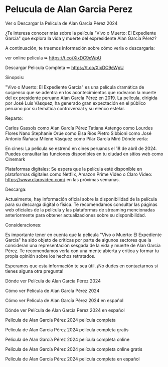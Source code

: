 # Pelucula de Alan Garcia Perez
Ver o Descargar la Película de Alan García Pérez 2024

¿Te interesa conocer más sobre la película "Vivo o Muerto: El Expediente García" que explora la vida y muerte del expresidente Alan García Pérez?

A continuación, te traemos información sobre cómo verla o descargarla:

ver online película ➥  https://t.co/XixDC9eWpU 

Descargar Pelicula Completa ➥  https://t.co/XixDC9eWpU 

Sinopsis:

"Vivo o Muerto: El Expediente García" es una película dramática de suspenso que se adentra en los acontecimientos que rodearon la muerte del ex presidente peruano Alan García Pérez en 2019. La película, dirigida por José Luis Vásquez, ha generado gran expectación en el público peruano por su temática controversial y su elenco estelar.

Reparto:

Carlos Gassols como Alan García Pérez
Tatiana Astengo como Lourdes Flores Nano
Stephanie Orúe como Elsa Ríos
Pietro Sibbioni como José Antonio Ñañaca
Milene Vásquez como Pilar García Miró
Dónde verla:

En cines: La película se estrenó en cines peruanos el 18 de abril de 2024. Puedes consultar las funciones disponibles en tu ciudad en sitios web como Cinemark

Plataformas digitales: Se espera que la película esté disponible en plataformas digitales como Netflix, Amazon Prime Video o Claro Video: https://www.clarovideo.com/ en las próximas semanas.

Descarga:

Actualmente,  hay información oficial sobre la disponibilidad de la película para su descarga digital o física. Te recomendamos consultar las páginas web oficiales de la película y las plataformas de streaming mencionadas anteriormente para obtener actualizaciones sobre su disponibilidad.

Consideraciones:

Es importante tener en cuenta que la película "Vivo o Muerto: El Expediente García" ha sido objeto de críticas por parte de algunos sectores que la consideran una representación sesgada de la vida y muerte de Alan García Pérez. Te recomendamos verla con una mente abierta y crítica y formar tu propia opinión sobre los hechos retratados.

Esperamos que esta información te sea útil. ¡No dudes en contactarnos si tienes alguna otra pregunta!

Dónde ver Película de Alan García Pérez 2024

Cómo ver Película de Alan García Pérez 2024

Cómo ver Película de Alan García Pérez 2024 en español

Dónde ver Película de Alan García Pérez 2024 en español

Película de Alan García Pérez 2024 película completa

Película de Alan García Pérez 2024 película completa gratis

Película de Alan García Pérez 2024 película completa online

Película de Alan García Pérez 2024 película completa online gratis

Película de Alan García Pérez 2024 pelicula completa en español
